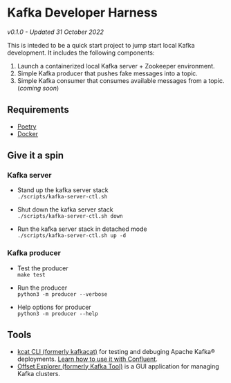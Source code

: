 # Kafka Developer Harness

_v0.1.0 - Updated 31 October 2022_

This is inteded to be a quick start project to jump start local Kafka development. It includes the following components:

1. Launch a containerized local Kafka server + Zookeeper environment.
2. Simple Kafka producer that pushes fake messages into a topic.
3. Simple Kafka consumer that consumes available messages from a topic. (_coming soon_)

## Requirements
* [Poetry](https://python-poetry.org/)
* [Docker](https://docs.docker.com/get-docker/)

## Give it a spin
### Kafka server
* Stand up the kafka server stack<br/>
```./scripts/kafka-server-ctl.sh```

* Shut down the kafka server stack<br/>
```./scripts/kafka-server-ctl.sh down```

* Run the kafka server stack in detached mode<br/>
```./scripts/kafka-server-ctl.sh up -d```

### Kafka producer
* Test the producer<br/>
```make test```

* Run the producer<br/>
```python3 -m producer --verbose```

* Help options for producer<br/>
```python3 -m producer --help```

## Tools
* [kcat CLI (formerly kafkacat)](https://github.com/edenhill/kcat) for testing and debuging Apache Kafka® deployments. [Learn how to use it with Confluent](https://docs.confluent.io/platform/current/app-development/kafkacat-usage.html#kcat-formerly-kafkacat-utility). 
* [Offset Explorer (formerly Kafka Tool)](https://www.kafkatool.com/) is a GUI application for managing Kafka clusters.
